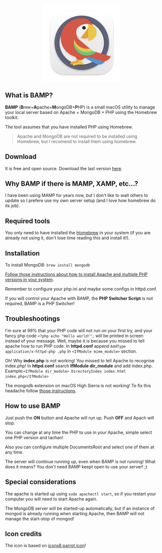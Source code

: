 <p align="center">
  <img src="https://raw.githubusercontent.com/xEsk/BAMP/master/BAMP/Resources/Assets.xcassets/AppIcon.appiconset/128x128@2x.png"/>
</p>

## What is BAMP?
**BAMP** (**B**rew+**A**pache+**M**ongoDB+**P**HP) is a small macOS utility to manage your local server based on Apache + MongoDB + PHP using the Homebrew toolkit.

The tool assumes that you have installed PHP using Homebrew. 

> Apache and MongoDB are not required to be installed using Homebrew, but I recomend to install them using homebrew.

## Download
It is free and open source. Download the last version [here](https://github.com/xEsk/BAMP/releases).

## Why BAMP if there is MAMP, XAMP, etc...?
I have been using MAMP for years now, but I don't like to wait others to update so I prefere use my own server setup (and I love how homebrew do its job).

## Required tools
You only need to have installed the [Homebrew](https://brew.sh/) in your system (if you are already not using it, don't lose time reading this and install it!).

## Installation
To install MongoDB: ``brew install mongodb``

[Follow those instructions about how to install Apache and multiple PHP versions in your system](https://getgrav.org/blog/macos-sierra-apache-multiple-php-versions). 

Remember to configure your php.ini and maybe some configs in httpd.conf.

If you will control your Apache with BAMP, the **PHP Switcher Script** is not required, BAMP is a PHP Switcher!

## Troubleshootings
I'm sure at 99% that your PHP code will not run on your first try, and your fancy php code ``<?php echo "Hello world!";`` will be printed in screen instead of your message. Well, maybe it is because you missed to tell apache how to run PHP code. In **httpd.conf** append ``AddType application/x-httpd-php .php`` in ``<IfModule mime_module>`` section.

Oh! Why **index.php** is not working! You missed to tell Apache to recognise index.php! In **httpd.conf** search **IfModule dir_module** and add index.php.
Example:``<IfModule dir_module> DirectoryIndex index.html index.php</IfModule>``

The mongodb extension on macOS High Sierra is not working! To fix this headache follow [those instructions](https://github.com/Homebrew/homebrew-core/issues/21475#issuecomment-352155715).

## How to use BAMP
Just push the **ON** button and Apache will run up. Push **OFF** and Apach will stop.

You can change at any time the PHP to use in your Apache, simple select one PHP version and tachan!

Also you can configure multiple DocumentsRoot and select one of them at any time.

The server will continue running up, even when BAMP is not running! What does it means? You don't need BAMP keept open to use your server! ;)

## Special considerations
The apache is started up using ``sudo apachectl start``, so if you restart your computer you will need to start Apache again.

The MongoDB server will be started-up automatically, but if an instance of mongod is already running when starting Apache, then BAMP will not manage the start-stop of mongod! 

## Icon credits
The icon is based on [icons8 parrot icon](https://icons8.com/icon/36840/parrot)!

